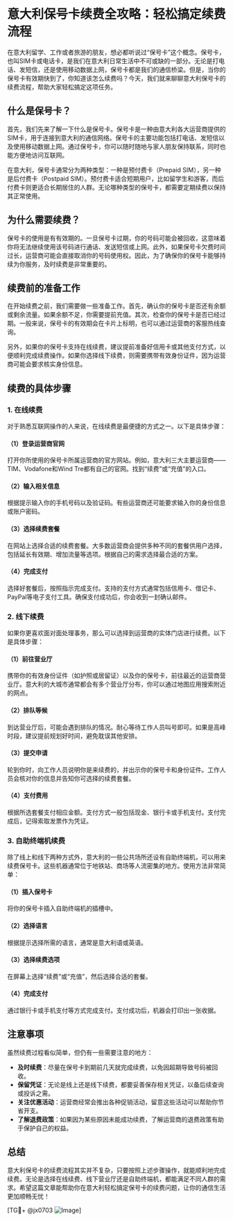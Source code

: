 # 意大利保号卡续费全攻略：轻松搞定续费流程

在意大利留学、工作或者旅游的朋友，想必都听说过“保号卡”这个概念。保号卡，也叫SIM卡或电话卡，是我们在意大利日常生活中不可或缺的一部分。无论是打电话、发短信，还是使用移动数据上网，保号卡都是我们的通信桥梁。但是，当你的保号卡有效期快到了，你知道该怎么续费吗？今天，我们就来聊聊意大利保号卡的续费流程，帮助大家轻松搞定这项任务。

## 什么是保号卡？

首先，我们先来了解一下什么是保号卡。保号卡是一种由意大利各大运营商提供的SIM卡，用于连接到意大利的通信网络。保号卡的主要功能包括打电话、发短信以及使用移动数据上网。通过保号卡，你可以随时随地与家人朋友保持联系，同时也能方便地访问互联网。

在意大利，保号卡通常分为两种类型：一种是预付费卡（Prepaid SIM），另一种是后付费卡（Postpaid SIM）。预付费卡适合短期用户，比如留学生和游客，而后付费卡则更适合长期居住的人群。无论哪种类型的保号卡，都需要定期续费以保持其正常使用。

## 为什么需要续费？

保号卡的使用是有有效期的。一旦保号卡过期，你的号码可能会被回收，这意味着你将无法继续使用该号码进行通话、发送短信或上网。此外，如果保号卡欠费时间过长，运营商可能会直接取消你的号码使用权。因此，为了确保你的保号卡能够持续为你服务，及时续费是非常重要的。

## 续费前的准备工作

在开始续费之前，我们需要做一些准备工作。首先，确认你的保号卡是否还有余额或剩余流量。如果余额不足，你需要提前充值。其次，检查你的保号卡是否已经过期。一般来说，保号卡的有效期会在卡片上标明，也可以通过运营商的客服热线查询。

另外，如果你的保号卡支持在线续费，建议提前准备好信用卡或其他支付方式，以便顺利完成续费操作。如果你选择线下续费，则需要携带有效身份证件，因为运营商可能会要求核实身份信息。

## 续费的具体步骤

### 1. 在线续费

对于熟悉互联网操作的人来说，在线续费是最便捷的方式之一。以下是具体步骤：

#### （1）登录运营商官网
打开你所使用的保号卡所属运营商的官方网站。例如，意大利三大主要运营商——TIM、Vodafone和Wind Tre都有自己的官网。找到“续费”或“充值”的入口。

#### （2）输入相关信息
根据提示输入你的手机号码以及验证码。有些运营商还可能要求输入你的身份信息或账户密码。

#### （3）选择续费套餐
在网站上选择合适的续费套餐。大多数运营商会提供多种不同的套餐供用户选择，包括延长有效期、增加流量等选项。根据自己的需求选择最合适的方案。

#### （4）完成支付
选择好套餐后，按照指示完成支付。支持的支付方式通常包括信用卡、借记卡、PayPal等电子支付工具。确保支付成功后，你会收到一封确认邮件。

### 2. 线下续费

如果你更喜欢面对面处理事务，那么可以选择到运营商的实体门店进行续费。以下是具体步骤：

#### （1）前往营业厅
携带你的有效身份证件（如护照或居留证）以及你的保号卡，前往最近的运营商营业厅。意大利的大城市通常都会有多个营业厅分布，你可以通过地图应用搜索附近的网点。

#### （2）排队等候
到达营业厅后，可能会遇到排队的情况。耐心等待工作人员叫号即可。如果是高峰时段，建议提前规划好时间，避免耽误其他安排。

#### （3）提交申请
轮到你时，向工作人员说明你是来续费的，并出示你的保号卡和身份证件。工作人员会核对你的信息并告知你可选择的续费套餐。

#### （4）支付费用
根据所选套餐支付相应金额。支付方式一般包括现金、银行卡或手机支付。支付完成后，记得索取发票作为凭证。

### 3. 自助终端机续费

除了线上和线下两种方式外，意大利的一些公共场所还设有自助终端机，可以用来续费保号卡。这些机器通常位于地铁站、商场等人流密集的地方。使用方法非常简单：

#### （1）插入保号卡
将你的保号卡插入自助终端机的插槽中。

#### （2）选择语言
根据提示选择所需的语言，通常是意大利语或英语。

#### （3）选择续费选项
在屏幕上选择“续费”或“充值”，然后选择合适的套餐。

#### （4）完成支付
通过银行卡或手机支付等方式完成支付。支付成功后，机器会打印出一张收据。

## 注意事项

虽然续费过程看似简单，但仍有一些需要注意的地方：

- **及时续费**：尽量在保号卡到期前几天就完成续费，以免因超期导致号码被回收。
- **保留凭证**：无论是线上还是线下续费，都要妥善保存相关凭证，以备后续查询或投诉之需。
- **关注优惠活动**：运营商经常会推出各种促销活动，留意这些活动可以帮助你节省开支。
- **了解退费政策**：如果因为某些原因未能成功续费，了解运营商的退费政策有助于保护自己的权益。

## 总结

意大利保号卡的续费流程其实并不复杂，只要按照上述步骤操作，就能顺利地完成续费。无论是选择在线续费、线下营业厅还是自助终端机，都能满足不同人群的需求。希望这篇文章能帮助你在意大利轻松搞定保号卡的续费问题，让你的通信生活更加顺畅无忧！

[TG💪+ @jx0703 ![Image](https://github.com/user-attachments/assets/dbca1d08-cadb-493c-b0ec-ad6f7a83f270)]